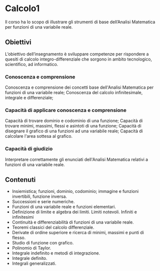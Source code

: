 # Calcolo1

Il corso ha lo scopo di illustrare gli strumenti di base dell’Analisi Matematica per funzioni di una variabile reale.

## Obiettivi

L’obiettivo dell’insegnamento è sviluppare competenze per rispondere a quesiti di calcolo integro-differenziale che sorgono in ambito tecnologico, scientifico, ad informatico.

### Conoscenza e comprensione
Conoscenza e comprensione dei concetti base dell'Analisi Matematica per funzioni di una variabile reale;
Conoscenza del calcolo infinitesimale, integrale e differenziale;

### Capacità di applicare conoscenza e comprensione
Capacità di trovare dominio e codominio di una funzione;
Capacità di trovare minimi, massimi, flessi e asintoti di una funzione;
Capacità di disegnare il grafico di una funzioni ad una variabile reale;
Capacità di calcolare l'area sottesa al grafico.

### Capacità di giudizio
Interpretare correttamente gli enunciati dell'Analisi Matematica relativi a funzioni di una variabile reale.

## Contenuti

- Insiemistica; funzioni, dominio, codominio; immagine e funzioni invertibili, funzione inversa.
- Successioni e serie numeriche.
- Funzioni di una variabile reale e funzioni elementari.
- Definizione di limite e algebra dei limiti. Limiti notevoli. Infiniti e infinitesimi
- Continuità e differenziabilità di funzioni di una variabile reale.
- Teoremi classici del calcolo differenziale.
- Derivate di ordine superiore e ricerca di minimi, massimi e punti di flesso.
- Studio di funzione con grafico.
- Polinomio di Taylor.
- Integrale indefinito e metodi di integrazione.
- Integrale definito.
- Integrali generalizzati.
